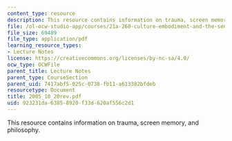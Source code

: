 ```yaml
---
content_type: resource
description: This resource contains information on trauma, screen memory, and philosophy.
file: /ol-ocw-studio-app/courses/21a-260-culture-embodiment-and-the-senses-fall-2005/923231da63858920f33d620af556c2d1_2005_10_20rev.pdf
file_size: 69489
file_type: application/pdf
learning_resource_types:
- Lecture Notes
license: https://creativecommons.org/licenses/by-nc-sa/4.0/
ocw_type: OCWFile
parent_title: Lecture Notes
parent_type: CourseSection
parent_uid: 7417abf5-025c-0738-fb11-a613382bfdeb
resourcetype: Document
title: 2005_10_20rev.pdf
uid: 923231da-6385-8920-f33d-620af556c2d1
---
```

This resource contains information on trauma, screen memory, and philosophy.